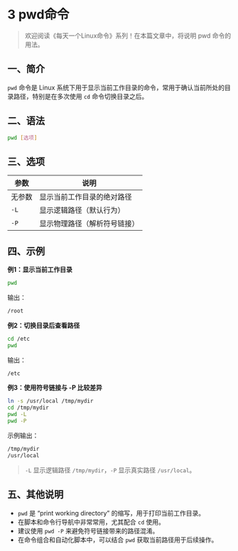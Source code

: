 

# 3 pwd命令

> 欢迎阅读《每天一个Linux命令》系列！在本篇文章中，将说明 pwd 命令的用法。

## 一、简介

`pwd` 命令是 Linux 系统下用于显示当前工作目录的命令，常用于确认当前所处的目录路径，特别是在多次使用 `cd` 命令切换目录之后。

## 二、语法

```bash
pwd [选项]
```

## 三、选项

| 参数   | 说明                         |
| ------ | ---------------------------- |
| 无参数 | 显示当前工作目录的绝对路径   |
| `-L`   | 显示逻辑路径（默认行为）     |
| `-P`   | 显示物理路径（解析符号链接） |

## 四、示例

**例1：显示当前工作目录**

```bash
pwd
```

输出：

```bash
/root
```

**例2：切换目录后查看路径**

```bash
cd /etc
pwd
```

输出：

```bash
/etc
```

**例3：使用符号链接与 -P 比较差异**

```bash
ln -s /usr/local /tmp/mydir
cd /tmp/mydir
pwd -L
pwd -P
```

示例输出：

```bash
/tmp/mydir
/usr/local
```

> `-L` 显示逻辑路径 `/tmp/mydir`，`-P` 显示真实路径 `/usr/local`。

## 五、其他说明

- `pwd` 是 “print working directory” 的缩写，用于打印当前工作目录。
- 在脚本和命令行导航中非常常用，尤其配合 `cd` 使用。
- 建议使用 `pwd -P` 来避免符号链接带来的路径混淆。
- 在命令组合和自动化脚本中，可以结合 `pwd` 获取当前路径用于后续操作。
